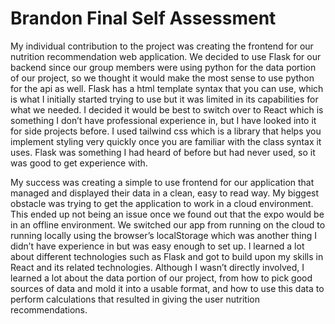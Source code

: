 # Brandon Final Self Assessment

My individual contribution to the project was creating the frontend for our nutrition recommendation web application. We decided to use Flask for our backend since our group members were using python for the data portion of our project, so we thought it would make the most sense to use python for the api as well. Flask has a html template syntax that you can use, which is what I initially started trying to use but it was limited in its capabilities for what we needed. I decided it would be best to switch over to React which is something I don’t have professional experience in, but I have looked into it for side projects before. I used tailwind css which is a library that helps you implement styling very quickly once you are familiar with the class syntax it uses. Flask was something I had heard of before but had never used, so it was good to get experience with.

My success was creating a simple to use frontend for our application that managed and displayed their data in a clean, easy to read way. My biggest obstacle was trying to get the application to work in a cloud environment. This ended up not being an issue once we found out that the expo would be in an offline environment. We switched our app from running on the cloud to running locally using the browser’s localStorage which was another thing I didn’t have experience in but was easy enough to set up. I learned a lot about different technologies such as Flask and got to build upon my skills in React and its related technologies. Although I wasn’t directly involved, I learned a lot about the data portion of our project, from how to pick good sources of data and mold it into a usable format, and how to use this data to perform calculations that resulted in giving the user nutrition recommendations.
